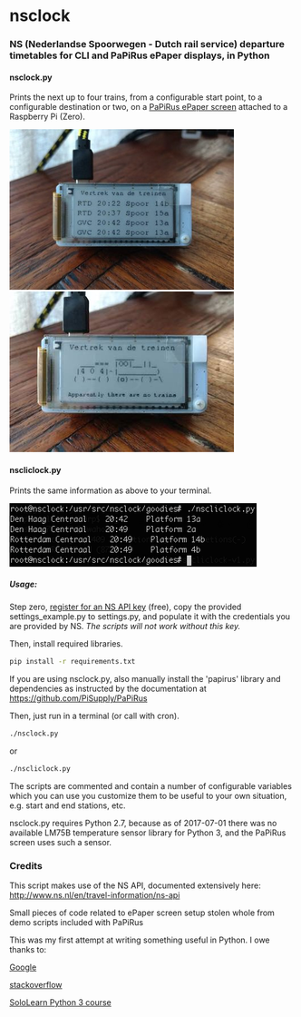 # nsclock
### NS (Nederlandse Spoorwegen - Dutch rail service) departure timetables for CLI and PaPiRus ePaper displays, in Python

#### nsclock.py
Prints the next up to four trains, from a configurable start point, to a configurable destination or two, on a [PaPiRus ePaper screen](https://www.pi-supply.com/?s=papirus&post_type=product&tags=1&limit=5&ixwps=1) attached to a Raspberry Pi (Zero).

![normal run](/goodies/nsclock-demo.jpg) ![exception](/goodies/nsclock-exception.jpg) 

#### nscliclock.py
Prints the same information as above to your terminal.

![normal CLI run](/goodies/nscliclock-demo.png)

##### Usage:

Step zero, [register for an NS API key](http://www.ns.nl/ews-aanvraagformulier/) (free), copy the provided settings_example.py to settings.py, and populate it with the credentials you are provided by NS. _The scripts will not work without this key._

Then, install required libraries.

```bash
pip install -r requirements.txt
```
If you are using nsclock.py, also manually install the 'papirus' library and dependencies as instructed by the documentation at https://github.com/PiSupply/PaPiRus

Then, just run in a terminal (or call with cron).
```bash
./nsclock.py
```
or
```bash
./nscliclock.py
```

The scripts are commented and contain a number of configurable variables which you can use you customize them to be useful to your own situation, e.g. start and end stations, etc.

nsclock.py requires Python 2.7, because as of 2017-07-01 there was no available LM75B temperature sensor library for Python 3, and the PaPiRus screen uses such a sensor.

### Credits
This script makes use of the NS API, documented extensively here:
http://www.ns.nl/en/travel-information/ns-api

Small pieces of code related to ePaper screen setup stolen whole from demo scripts included with PaPiRus

This was my first attempt at writing something useful in Python. I owe thanks to:

[Google](https://www.google.com/)

[stackoverflow](https://stackoverflow.com/)

[SoloLearn Python 3 course](https://www.sololearn.com/Course/Python/)